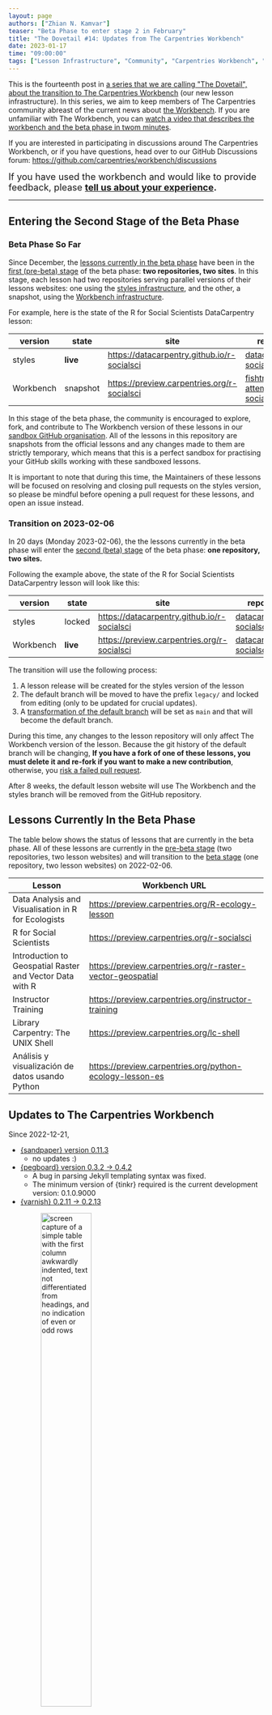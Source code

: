 ```yaml
---
layout: page
authors: ["Zhian N. Kamvar"]
teaser: "Beta Phase to enter stage 2 in February"
title: "The Dovetail #14: Updates from The Carpentries Workbench"
date: 2023-01-17
time: "09:00:00"
tags: ["Lesson Infrastructure", "Community", "Carpentries Workbench", "Beta", "Dovetail"]
---
```


This is the fourteenth post in [a series that we are calling "The Dovetail",
about the transition to The Carpentries Workbench](https://carpentries.org/posts-by-tags/#blog-tag-dovetail) (our new lesson infrastructure).
In this series, we aim to keep members of The Carpentries community abreast of
the current news about [the Workbench](https://carpentries.github.io/workbench). 
If you are unfamiliar with The Workbench, you can [watch a video that describes
the workbench and the beta phase in twom minutes](https://youtu.be/x7tETGpF3-4).

If you are interested in participating in discussions around The Carpentries
Workbench, or if you have questions, head over to our GitHub Discussions forum: <https://github.com/carpentries/workbench/discussions>

<span style='font-size: large;'>If you have used the workbench and would like to provide feedback, please
<b><a href='https://carpentries.typeform.com/to/KRBl4IZM'>tell us about your experience</a>.</b></span> 

---

## Entering the Second Stage of the Beta Phase

### Beta Phase So Far

Since December, the [lessons currently in the beta phase](#lessons-currently-in-the-beta-phase) have been in the 
[first (pre-beta) stage](https://carpentries.github.io/workbench/beta-phase.html#pre-beta) of the
beta phase: **two repositories, two sites**. In this stage, each lesson had two
repositories serving parallel versions of their lessons websites: one using the
[styles infrastructure](https://carpentries.github.io/workbench/reference.html#styles),
and the other, a snapshot, using the [Workbench infrastructure](https://carpentries.github.io/workbench/reference.html#workbench).

For example, here is the state of the R for Social Scientists DataCarpentry lesson:


| version   | state    | site                                          | repository                                                                      |
| --------- | -------- | --------------------------------------------- | ------------------------------------------------------------------------------- |
| styles    | **live** | <https://datacarpentry.github.io/r-socialsci> | [datacarpentry/r-socialsci](https://github.com/datacarpentry/r-socialsci)       |
| Workbench | snapshot | <https://preview.carpentries.org/r-socialsci> | [fishtree-attempt/r-socialsci](https://github.com/fishtree-attempt/r-socialsci) |

In this stage of the beta phase, the community is encouraged to explore, fork,
and contribute to The Workbench version of these lessons in our
[sandbox GitHub organisation](https://github.com/fishtree-attempt). All of the
lessons in this repository are snapshots from the official lessons and any
changes made to them are strictly temporary, which means that this is a perfect
sandbox for practising your GitHub skills working with these sandboxed lessons. 

It is important to note that during this time, the Maintainers of these lessons 
will be focused on resolving and closing pull requests on the styles version,
so please be mindful before opening a pull request for these lessons, and open
an issue instead.

### Transition on 2023-02-06

In 20 days (Monday 2023-02-06), the the lessons currently in the beta phase will
enter the [second (beta) stage](https://carpentries.github.io/workbench/beta-phase.html#beta)
of the beta phase: **one repository, two sites.** 

Following the example above, the state of the R for Social Scientists DataCarpentry lesson will look like this:

| version   | state    | site                                          | repository                                                                | branch            |
| --------- | -------- | --------------------------------------------- | ------------------------------------------------------------------------- | ----------------- |
| styles    | locked   | <https://datacarpentry.github.io/r-socialsci> | [datacarpentry/r-socialsci](https://github.com/datacarpentry/r-socialsci) | `legacy/gh-pages` |
| Workbench | **live** | <https://preview.carpentries.org/r-socialsci> | [datacarpentry/r-socialsci](https://github.com/datacarpentry/r-socialsci) | `main`            |

The transition will use the following process:

1. A lesson release will be created for the styles version of the lesson
2. The default branch will be moved to have the prefix `legacy/` and locked from editing (only to be updated for crucial updates).
3. A [transformation of the default branch](https://github.com/carpentries/lesson-transition) will be set as `main` and that will become the default branch.

During this time, any changes to the lesson repository will only affect The
Workbench version of the lesson. Because the git history of the default branch
will be changing, **If you have a fork of one of these lessons, you must delete
it and re-fork if you want to make a new contribution**, otherwise, you 
[risk a failed pull request](https://carpentries.github.io/sandpaper-docs/pull-request.html#transition-from-carpentriesstyles).

After 8 weeks, the default lesson website will use The Workbench and the styles
branch will be removed from the GitHub repository.

## Lessons Currently In the Beta Phase

The table below shows the status of lessons that are currently in the beta phase. 
All of these lessons are currently in the [pre-beta stage](https://carpentries.github.io/workbench/beta-phase.html#pre-beta) (two repositories, two lesson websites) 
and will transition to the [beta stage](https://carpentries.github.io/workbench/beta-phase.html#beta) (one repository, two lesson websites) on 2022-02-06.

| Lesson                                                   | Workbench URL                                                |
| -------------------------------------------------------- | ------------------------------------------------------------ |
| Data Analysis and Visualisation in R for Ecologists      | <https://preview.carpentries.org/R-ecology-lesson>           |
| R for Social Scientists                                  | <https://preview.carpentries.org/r-socialsci>                |
| Introduction to Geospatial Raster and Vector Data with R | <https://preview.carpentries.org/r-raster-vector-geospatial> |
| Instructor Training                                      | <https://preview.carpentries.org/instructor-training>        |
| Library Carpentry: The UNIX Shell                        | <https://preview.carpentries.org/lc-shell>                   |
| Análisis y visualización de datos usando Python          | <https://preview.carpentries.org/python-ecology-lesson-es>   |

[^1]: The Workbench Beta Phase is divided into three distinct stages, read more at <https://carpentries.github.io/workbench/beta-phase.html>.

## Updates to The Carpentries Workbench

Since 2022-12-21, 

 - [{sandpaper} version 0.11.3](https://carpentries.github.io/sandpaper/news/index.html#sandpaper-0113)
   - no updates :)
 - [{pegboard} version 0.3.2 -> 0.4.2](https://carpentries.github.io/pegboard/news/index.html#pegboard-042)
   - A bug in parsing Jekyll templating syntax was fixed.
   - The minimum version of {tinkr} required is the current development version: 0.1.0.9000
 - [{varnish} 0.2.11 -> 0.2.13](https://carpentries.github.io/varnish/news/index.html#varnish-0213)
   <figure>
     <img src='{{ site.urlimg }}/blog/2023/01/dovetail-table-before.png' alt='screen capture of a simple table with the first column awkwardly indented, text not differentiated from headings, and no indication of even or odd rows' width="50%"/>
     <img src='{{ site.urlimg }}/blog/2023/01/dovetail-table-after.png' alt='screen capture of a simple table with expected alignment, bold headings, and zebra striping that is much easier to look at' width="50%"/>
     <figcaption>
     Before and after changes in {varnish}
     </figcaption>
   </figure>
   - Table styling has been fixed so that tables are more accessible. They no
     longer have indentation in the first column, the headers are bold, rows are
     zebra striped, and the table is now accurately represented as a table for
     screen readers. 
   - The sidebar no longer takes up extra room at the foot of the document when
     collapsed. 

To update your local Workbench installation, open R and use the following code:

```r
# Enable repository from carpentries
options(repos = c(
  ropensci = 'https://carpentries.r-universe.dev',
  CRAN = 'https://cloud.r-project.org'))
# Download and install sandpaper in R
install.packages(c('tinkr', 'pegboard', 'sandpaper', 'varnish'))
```

## Tips and Tricks for Using The Workbench

One common practice for instructors is to fork a lesson to their own GitHub
account so that they can modify, rearrange, add, or omit episodes to serve their
audience. 

Because The Workbench uses 

